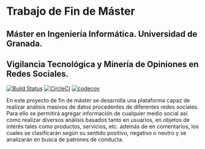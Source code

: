# Trabajo de Fin de Máster

## Máster en Ingeniería Informática. Universidad de Granada.

## Vigilancia Tecnológica y Minería de Opiniones en Redes Sociales.

[![Build Status](https://travis-ci.com/lidiasm/TFM.svg?token=xAtutqTD7epRfpqvMNiN&branch=master)](hthttps://travis-ci.com/lidiasm/TFM)
[![CircleCI](https://circleci.com/gh/lidiasm/TFM.svg?style=svg&circle-token=7575a6dea95dcb59fa622a9a88f46fd5f00e3315)](https://circleci.com/gh/lidiasm/TFM)
[![codecov](https://codecov.io/gh/lidiasm/TFM/branch/master/graph/badge.svg?token=GbRlnR68tE)](https://codecov.io/gh/lidiasm/TFM)

En este proyecto de fin de máster se desarrolla una plataforma capaz de realizar análisis masivos de datos procedentes de diferentes redes sociales. Para ello se permitirá agregar información de cualquier medio social así como realizar diversos análisis basados tanto en usuarios, en objetos de interés tales como productos, servicios, etc. además de en comentarios, los cuales se clasificarán según su sentido positivo, negativo o neutro y se analizarán en busca de patrones de conducta.
